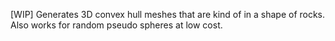 [WIP] Generates 3D convex hull meshes that are kind of in a shape of rocks. Also works for random pseudo spheres at low cost.
